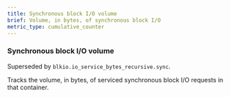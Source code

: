 ```yaml
---
title: Synchronous block I/O volume
brief: Volume, in bytes, of synchronous block I/O
metric_type: cumulative_counter
---
```

### Synchronous block I/O volume

Superseded by `blkio.io_service_bytes_recursive.sync`.

Tracks the volume, in bytes, of serviced synchronous block I/O requests in that container.
